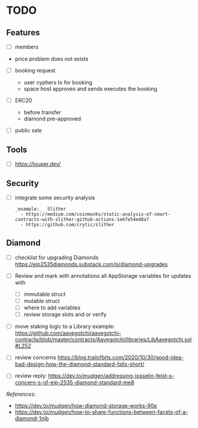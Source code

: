 # TODO

## Features

- [ ] members
- price problem does not exists
- [ ] booking request

  - user cyphers tx for booking
  - space host approves and sends executes the booking

- [ ] ERC20

  - before transfer
  - diamond pre-approved

- [ ] public sale

## Tools

- [ ] <https://louper.dev/>

## Security

- [ ] integrate some security analysis

      _example:_  Slither
        - https://medium.com/coinmonks/static-analysis-of-smart-contracts-with-slither-github-actions-1e67e54ed8a7
        - https://github.com/crytic/slither

## Diamond

- [ ] checklist for upgrading Diamonds <https://eip2535diamonds.substack.com/p/diamond-upgrades>

- [ ] Review and mark with annotations all AppStorage variables for updates with

  - [ ] immutable struct
  - [ ] mutable struct
  - [ ] where to add variables
  - [ ] review storage slots and or verify

- [ ] move staking logic to a Library example: <https://github.com/aavegotchi/aavegotchi-contracts/blob/master/contracts/Aavegotchi/libraries/LibAavegotchi.sol#L252>

- [ ] review concerns <https://blog.trailofbits.com/2020/10/30/good-idea-bad-design-how-the-diamond-standard-falls-short/>
- [ ] review reply: <https://dev.to/mudgen/addressing-josselin-feist-s-concern-s-of-eip-2535-diamond-standard-me8>

_References:_

- <https://dev.to/mudgen/how-diamond-storage-works-90e>
- <https://dev.to/mudgen/how-to-share-functions-between-facets-of-a-diamond-1njb>
